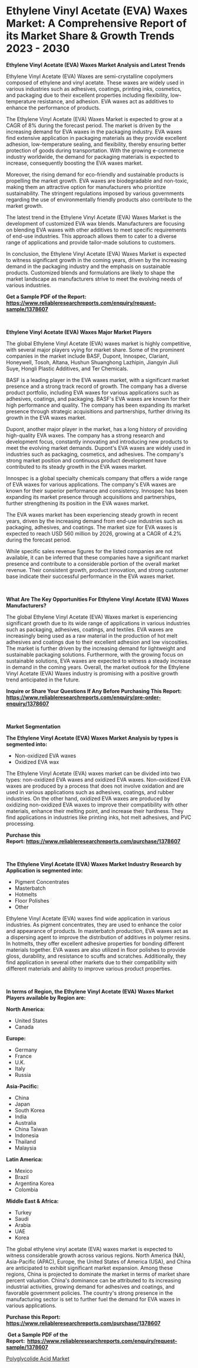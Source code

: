 <p><h1>Ethylene Vinyl Acetate (EVA) Waxes Market: A Comprehensive Report of its Market Share & Growth Trends 2023 - 2030</h1></p><p><strong>Ethylene Vinyl Acetate (EVA) Waxes Market Analysis and Latest Trends</strong></p>
<p><p>Ethylene Vinyl Acetate (EVA) Waxes are semi-crystalline copolymers composed of ethylene and vinyl acetate. These waxes are widely used in various industries such as adhesives, coatings, printing inks, cosmetics, and packaging due to their excellent properties including flexibility, low-temperature resistance, and adhesion. EVA waxes act as additives to enhance the performance of products.</p><p>The Ethylene Vinyl Acetate (EVA) Waxes Market is expected to grow at a CAGR of 8% during the forecast period. The market is driven by the increasing demand for EVA waxes in the packaging industry. EVA waxes find extensive application in packaging materials as they provide excellent adhesion, low-temperature sealing, and flexibility, thereby ensuring better protection of goods during transportation. With the growing e-commerce industry worldwide, the demand for packaging materials is expected to increase, consequently boosting the EVA waxes market.</p><p>Moreover, the rising demand for eco-friendly and sustainable products is propelling the market growth. EVA waxes are biodegradable and non-toxic, making them an attractive option for manufacturers who prioritize sustainability. The stringent regulations imposed by various governments regarding the use of environmentally friendly products also contribute to the market growth.</p><p>The latest trend in the Ethylene Vinyl Acetate (EVA) Waxes Market is the development of customized EVA wax blends. Manufacturers are focusing on blending EVA waxes with other additives to meet specific requirements of end-use industries. This approach allows them to cater to a diverse range of applications and provide tailor-made solutions to customers.</p><p>In conclusion, the Ethylene Vinyl Acetate (EVA) Waxes Market is expected to witness significant growth in the coming years, driven by the increasing demand in the packaging industry and the emphasis on sustainable products. Customized blends and formulations are likely to shape the market landscape as manufacturers strive to meet the evolving needs of various industries.</p></p>
<p><strong>Get a Sample PDF of the Report:&nbsp; <a href="https://www.reliableresearchreports.com/enquiry/request-sample/1378607">https://www.reliableresearchreports.com/enquiry/request-sample/1378607</a></strong></p>
<p>&nbsp;</p>
<p><strong>Ethylene Vinyl Acetate (EVA) Waxes Major Market Players</strong></p>
<p><p>The global Ethylene Vinyl Acetate (EVA) waxes market is highly competitive, with several major players vying for market share. Some of the prominent companies in the market include BASF, Dupont, Innospec, Clariant, Honeywell, Tosoh, Altana, Hushun Shuanghong Lazhipin, Jiangyin Jiuli Suye, Hongli Plastic Additives, and Ter Chemicals.</p><p>BASF is a leading player in the EVA waxes market, with a significant market presence and a strong track record of growth. The company has a diverse product portfolio, including EVA waxes for various applications such as adhesives, coatings, and packaging. BASF's EVA waxes are known for their high performance and quality. The company has been expanding its market presence through strategic acquisitions and partnerships, further driving its growth in the EVA waxes market.</p><p>Dupont, another major player in the market, has a long history of providing high-quality EVA waxes. The company has a strong research and development focus, constantly innovating and introducing new products to meet the evolving market demands. Dupont's EVA waxes are widely used in industries such as packaging, cosmetics, and adhesives. The company's strong market position and continuous product development have contributed to its steady growth in the EVA waxes market.</p><p>Innospec is a global specialty chemicals company that offers a wide range of EVA waxes for various applications. The company's EVA waxes are known for their superior performance and consistency. Innospec has been expanding its market presence through acquisitions and partnerships, further strengthening its position in the EVA waxes market.</p><p>The EVA waxes market has been experiencing steady growth in recent years, driven by the increasing demand from end-use industries such as packaging, adhesives, and coatings. The market size for EVA waxes is expected to reach USD 560 million by 2026, growing at a CAGR of 4.2% during the forecast period.</p><p>While specific sales revenue figures for the listed companies are not available, it can be inferred that these companies have a significant market presence and contribute to a considerable portion of the overall market revenue. Their consistent growth, product innovation, and strong customer base indicate their successful performance in the EVA waxes market.</p></p>
<p>&nbsp;</p>
<p><strong>What Are The Key Opportunities For Ethylene Vinyl Acetate (EVA) Waxes Manufacturers?</strong></p>
<p><p>The global Ethylene Vinyl Acetate (EVA) Waxes market is experiencing significant growth due to its wide range of applications in various industries such as packaging, adhesives, coatings, and textiles. EVA waxes are increasingly being used as a raw material in the production of hot melt adhesives and coatings due to their excellent adhesion and low viscosities. The market is further driven by the increasing demand for lightweight and sustainable packaging solutions. Furthermore, with the growing focus on sustainable solutions, EVA waxes are expected to witness a steady increase in demand in the coming years. Overall, the market outlook for the Ethylene Vinyl Acetate (EVA) Waxes industry is promising with a positive growth trend anticipated in the future.</p></p>
<p><strong>Inquire or Share Your Questions If Any Before Purchasing This Report: <a href="https://www.reliableresearchreports.com/enquiry/pre-order-enquiry/1378607">https://www.reliableresearchreports.com/enquiry/pre-order-enquiry/1378607</a></strong></p>
<p>&nbsp;</p>
<p><strong>Market Segmentation</strong></p>
<p><strong>The Ethylene Vinyl Acetate (EVA) Waxes Market Analysis by types is segmented into:</strong></p>
<p><ul><li>Non-oxidized EVA waxes</li><li>Oxidized EVA wax</li></ul></p>
<p><p>The Ethylene Vinyl Acetate (EVA) waxes market can be divided into two types: non-oxidized EVA waxes and oxidized EVA waxes. Non-oxidized EVA waxes are produced by a process that does not involve oxidation and are used in various applications such as adhesives, coatings, and rubber industries. On the other hand, oxidized EVA waxes are produced by oxidizing non-oxidized EVA waxes to improve their compatibility with other materials, enhance their melting point, and increase their hardness. They find applications in industries like printing inks, hot melt adhesives, and PVC processing.</p></p>
<p><strong>Purchase this Report:&nbsp;<a href="https://www.reliableresearchreports.com/purchase/1378607">https://www.reliableresearchreports.com/purchase/1378607</a></strong></p>
<p>&nbsp;</p>
<p><strong>The Ethylene Vinyl Acetate (EVA) Waxes Market Industry Research by Application is segmented into:</strong></p>
<p><ul><li>Pigment Concentrates</li><li>Masterbatch</li><li>Hotmelts</li><li>Floor Polishes</li><li>Other</li></ul></p>
<p><p>Ethylene Vinyl Acetate (EVA) waxes find wide application in various industries. As pigment concentrates, they are used to enhance the color and appearance of products. In masterbatch production, EVA waxes act as a dispersing agent to improve the distribution of additives in polymer resins. In hotmelts, they offer excellent adhesive properties for bonding different materials together. EVA waxes are also utilized in floor polishes to provide gloss, durability, and resistance to scuffs and scratches. Additionally, they find application in several other markets due to their compatibility with different materials and ability to improve various product properties.</p></p>
<p>&nbsp;</p>
<p><strong>In terms of Region, the Ethylene Vinyl Acetate (EVA) Waxes Market Players available by Region are:</strong></p>
<p>
    <p> <strong> North America: </strong>
        <ul>
            <li>United States</li>
            <li>Canada</li>
        </ul>
        </p> 
    <p> <strong> Europe: </strong>
        <ul>
            <li>Germany</li>
            <li>France</li>
            <li>U.K.</li>
            <li>Italy</li>
            <li>Russia</li>
        </ul>
        </p> 
    <p> <strong> Asia-Pacific: </strong>
        <ul>
            <li>China</li>
            <li>Japan</li>
            <li>South Korea</li>
            <li>India</li>
            <li>Australia</li>
            <li>China Taiwan</li>
            <li>Indonesia</li>
            <li>Thailand</li>
            <li>Malaysia</li>
        </ul>
        </p> 
    <p> <strong> Latin America: </strong>
        <ul>
            <li>Mexico</li>
            <li>Brazil</li>
            <li>Argentina Korea</li>
            <li>Colombia</li>
        </ul>
        </p> 
    <p> <strong> Middle East & Africa: </strong>
        <ul>
            <li>Turkey</li>
            <li>Saudi</li>
            <li>Arabia</li>
            <li>UAE</li>
            <li>Korea</li>
        </ul>
    </p>
    </p>
<p><p>The global ethylene vinyl acetate (EVA) waxes market is expected to witness considerable growth across various regions. North America (NA), Asia-Pacific (APAC), Europe, the United States of America (USA), and China are anticipated to exhibit significant market expansion. Among these regions, China is projected to dominate the market in terms of market share percent valuation. China's dominance can be attributed to its increasing industrial activities, growing demand for adhesives and coatings, and favorable government policies. The country's strong presence in the manufacturing sector is set to further fuel the demand for EVA waxes in various applications.</p></p>
<p><strong>Purchase this Report: <a href="https://www.reliableresearchreports.com/purchase/1378607">https://www.reliableresearchreports.com/purchase/1378607</a></strong></p>
<p>&nbsp;<strong>Get a Sample PDF of the Report:&nbsp;&nbsp;<a href="https://www.reliableresearchreports.com/enquiry/request-sample/1378607">https://www.reliableresearchreports.com/enquiry/request-sample/1378607</a></strong></p>
<p><strong></strong></p>
<p><p><a href="https://github.com/RickHolmes3/Market-Research-Report-List-2/blob/main/polyglycolide-acid-market.md">Polyglycolide Acid Market</a></p></p>